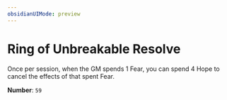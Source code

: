 ```yaml
---
obsidianUIMode: preview
---
```

# Ring of Unbreakable Resolve

Once per session, when the GM spends 1 Fear, you can spend 4 Hope to cancel the effects of that spent Fear.

**Number**: `59`